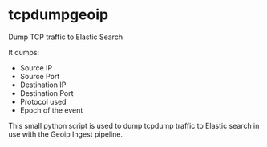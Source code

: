 # tcpdumpgeoip
Dump TCP traffic to Elastic Search

It dumps:
* Source IP
* Source Port
* Destination IP
* Destination Port
* Protocol used
* Epoch of the event


This small python script is used to dump tcpdump traffic to Elastic search in use with the Geoip Ingest pipeline. 


